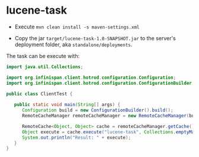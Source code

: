# lucene-task

* Execute ```mvn clean install -s maven-settings.xml```

* Copy the jar ```target/lucene-task-1.0-SNAPSHOT.jar``` to the server's deployment folder, aka ```standalone/deployments```.

The task can be execute with:

```java
import java.util.Collections;

import org.infinispan.client.hotrod.configuration.Configuration;
import org.infinispan.client.hotrod.configuration.ConfigurationBuilder;

public class ClientTest {
   
   public static void main(String[] args) {
      Configuration build = new ConfigurationBuilder().build();
      RemoteCacheManager remoteCacheManager = new RemoteCacheManager(build);

      RemoteCache<Object, Object> cache = remoteCacheManager.getCache();
      Object execute = cache.execute("lucene-task", Collections.emptyMap());
      System.out.println("Result: " + execute);
   }
}
```
